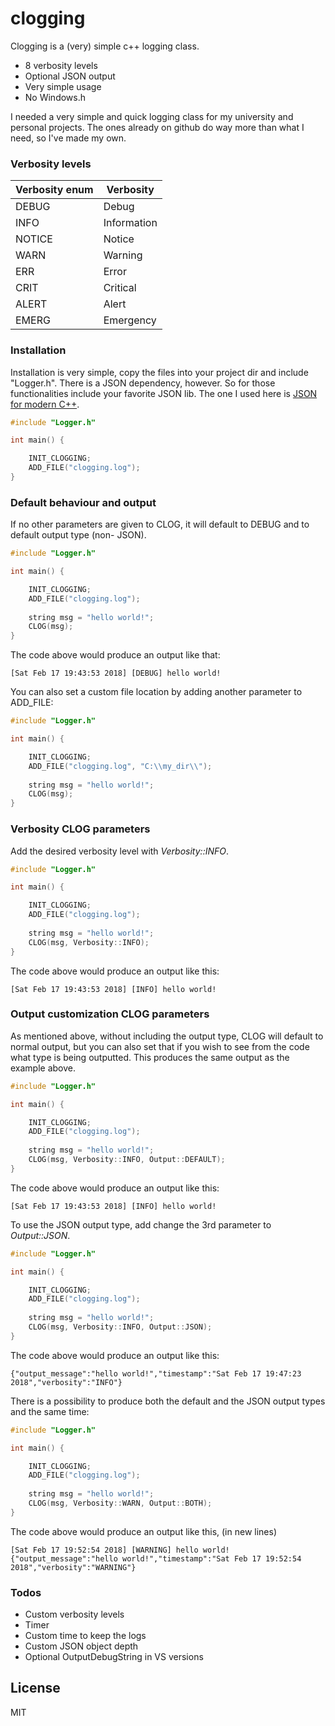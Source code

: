 # clogging

Clogging is a (very) simple c++ logging class.

  - 8 verbosity levels
  - Optional JSON output
  - Very simple usage
  - No Windows.h

I needed a very simple and quick logging class for my university and personal projects. The ones already on github do way more than what I need, so I've made my own.

### Verbosity levels

| Verbosity enum | Verbosity |
| ------ | ------ |
| DEBUG | Debug |
| INFO | Information |
| NOTICE | Notice |
| WARN | Warning |
| ERR | Error |
| CRIT | Critical |
| ALERT | Alert |
| EMERG | Emergency |

### Installation

Installation is very simple, copy the files into your project dir and include "Logger.h". There is a JSON dependency, however. So for those functionalities include your favorite JSON lib. The one I used here is [JSON for modern C++](https://github.com/nlohmann/json).

``` c++
#include "Logger.h"

int main() {

	INIT_CLOGGING;
	ADD_FILE("clogging.log");
}
```

### Default behaviour and output
If no other parameters are given to CLOG, it will default to DEBUG and to default output type (non- JSON). 
``` c++
#include "Logger.h"

int main() {

	INIT_CLOGGING;
	ADD_FILE("clogging.log");
	
	string msg = "hello world!";
	CLOG(msg);
}
```

The code above would produce an output like that:

```
[Sat Feb 17 19:43:53 2018] [DEBUG] hello world!
```

You can also set a custom file location by adding another parameter to ADD_FILE:

``` c++
#include "Logger.h"

int main() {

	INIT_CLOGGING;
	ADD_FILE("clogging.log", "C:\\my_dir\\");
	
	string msg = "hello world!";
	CLOG(msg);
}
```

### Verbosity CLOG parameters

Add the desired verbosity level with *Verbosity::INFO*.

``` c++
#include "Logger.h"

int main() {

	INIT_CLOGGING;
	ADD_FILE("clogging.log");
	
	string msg = "hello world!";
	CLOG(msg, Verbosity::INFO);
}
```
The code above would produce an output like this:

```
[Sat Feb 17 19:43:53 2018] [INFO] hello world!
```

### Output customization CLOG parameters
As mentioned above, without including the output type, CLOG will default to normal output, but you can also set that if you wish to see from the code what type is being outputted. This produces the same output as the example above.

``` c++
#include "Logger.h"

int main() {

	INIT_CLOGGING;
	ADD_FILE("clogging.log");
	
	string msg = "hello world!";
	CLOG(msg, Verbosity::INFO, Output::DEFAULT);
}
```
The code above would produce an output like this:
```
[Sat Feb 17 19:43:53 2018] [INFO] hello world!
```

To use the JSON output type, add change the 3rd parameter to *Output::JSON*.

``` c++
#include "Logger.h"

int main() {

	INIT_CLOGGING;
	ADD_FILE("clogging.log");
	
	string msg = "hello world!";
	CLOG(msg, Verbosity::INFO, Output::JSON);
}
```
The code above would produce an output like this:
```
{"output_message":"hello world!","timestamp":"Sat Feb 17 19:47:23 2018","verbosity":"INFO"}
```

There is a possibility to produce both the default and the JSON output types and the same time:
``` c++
#include "Logger.h"

int main() {

	INIT_CLOGGING;
	ADD_FILE("clogging.log");
	
	string msg = "hello world!";
	CLOG(msg, Verbosity::WARN, Output::BOTH);
}
```
The code above would produce an output like this, (in new lines)
```
[Sat Feb 17 19:52:54 2018] [WARNING] hello world!
{"output_message":"hello world!","timestamp":"Sat Feb 17 19:52:54 2018","verbosity":"WARNING"}
```
### Todos

 - Custom verbosity levels
 - Timer
 - Custom time to keep the logs
 - Custom JSON object depth
 - Optional OutputDebugString in VS versions

License
----

MIT
